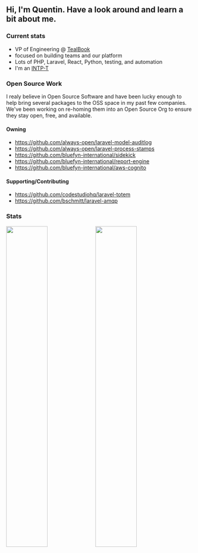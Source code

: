 ## Hi, I'm Quentin. Have a look around and learn a bit about me.

### Current stats
- VP of Engineering @ [TealBook](https://www.tealbook.com)
- focused on building teams and our platform
- Lots of PHP, Laravel, React, Python, testing, and automation
- I'm an [INTP-T](https://www.16personalities.com/profiles/b3f571c0473f6)

### Open Source Work
I realy believe in Open Source Software and have been lucky enough to help bring several packages to the OSS space in my past few companies. We've been working on re-homing them into an Open Source Org to ensure they stay open, free, and available.

#### Owning
- https://github.com/always-open/laravel-model-auditlog
- https://github.com/always-open/laravel-process-stamps
- https://github.com/bluefyn-international/sidekick
- https://github.com/bluefyn-international/report-engine
- https://github.com/bluefyn-international/aws-cognito

#### Supporting/Contributing
- https://github.com/codestudiohq/laravel-totem
- https://github.com/bschmitt/laravel-amqp


### Stats

<p float="left">
  <img align="left" width="47%" src="https://github-readme-stats.vercel.app/api?username=qschmick&show_icons=true&bg_color=30,e96443,904e95&title_color=fff&include_all_commits=true&text_color=fff" />
  <img align="left" width="47%" src="https://github-readme-streak-stats.herokuapp.com?user=qschmick&theme=vue-dark&hide_border=true&ring=21DD38&fire=DD6F42" />  
</p>
